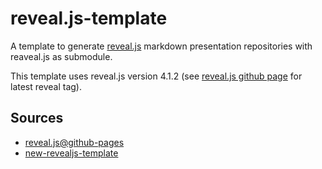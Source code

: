 # reveal.js-template

A template to generate [reveal.js](https://revealjs.com/) markdown presentation repositories with reaveal.js as submodule.

This template uses reveal.js version 4.1.2 (see [reveal.js github page](https://github.com/hakimel/reveal.js) for latest reveal tag).

## Sources

- [reveal.js@github-pages](https://martinomensio.medium.com/how-to-host-reveal-js-slides-on-github-pages-and-have-a-tidy-repository-1a363944c38d)
- [new-revealjs-template](https://github.com/pacharanero/create-new-revealjs-template)
